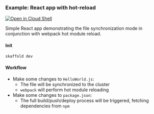### Example: React app with hot-reload

[![Open in Cloud Shell](https://gstatic.com/cloudssh/images/open-btn.svg)](https://ssh.cloud.google.com/cloudshell/editor?cloudshell_git_repo=https://github.com/GoogleContainerTools/skaffold&cloudshell_open_in_editor=README.md&cloudshell_workspace=examples/react-reload-docker)

Simple React app demonstrating the file synchronization mode in conjunction with webpack hot module reload.

#### Init

```bash
skaffold dev
```

#### Workflow

* Make some changes to `HelloWorld.js`:
    * The file will be synchronized to the cluster
    * `webpack` will perform hot module reloading
* Make some changes to `package.json`:
    * The full build/push/deploy process will be triggered, fetching dependencies from `npm`
